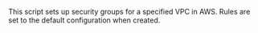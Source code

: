 This script sets up security groups for a specified VPC in AWS. Rules are set to the default configuration when created.